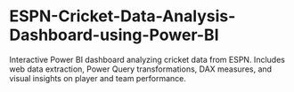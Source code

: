 # ESPN-Cricket-Data-Analysis-Dashboard-using-Power-BI
Interactive Power BI dashboard analyzing cricket data from ESPN. Includes web data extraction, Power Query transformations, DAX measures, and visual insights on player and team performance.
